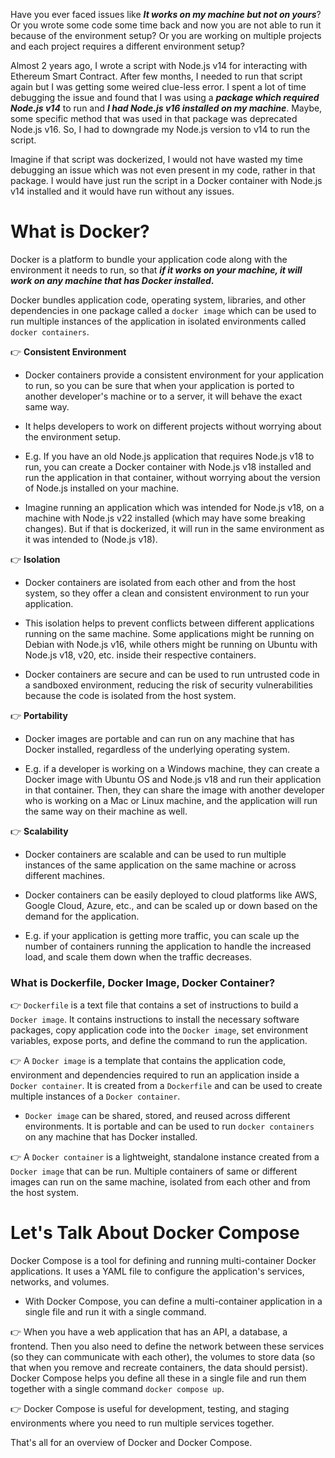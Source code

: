 Have you ever faced issues like **_It works on my machine but not on yours_**? Or you wrote some code some time back and now you are not able to run it because of the environment setup? Or you are working on multiple projects and each project requires a different environment setup?

Almost 2 years ago, I wrote a script with Node.js v14 for interacting with Ethereum Smart Contract. After few months, I needed to run that script again but I was getting some weired clue-less error. I spent a lot of time debugging the issue and found that I was using a **_package which required Node.js v14_** to run and **_I had Node.js v16 installed on my machine_**. Maybe, some specific method that was used in that package was deprecated Node.js v16. So, I had to downgrade my Node.js version to v14 to run the script.

Imagine if that script was dockerized, I would not have wasted my time debugging an issue which was not even present in my code, rather in that package. I would have just run the script in a Docker container with Node.js v14 installed and it would have run without any issues.

# What is Docker?

Docker is a platform to bundle your application code along with the environment it needs to run, so that **_if it works on your machine, it will work on any machine that has Docker installed_.**

Docker bundles application code, operating system, libraries, and other dependencies in one package called a `docker image` which can be used to run multiple instances of the application in isolated environments called `docker containers`.

👉 **Consistent Environment**

- Docker containers provide a consistent environment for your application to run, so you can be sure that when your application is ported to another developer's machine or to a server, it will behave the exact same way.

- It helps developers to work on different projects without worrying about the environment setup.

- E.g. If you have an old Node.js application that requires Node.js v18 to run, you can create a Docker container with Node.js v18 installed and run the application in that container, without worrying about the version of Node.js installed on your machine.

- Imagine running an application which was intended for Node.js v18, on a machine with Node.js v22 installed (which may have some breaking changes). But if that is dockerized, it will run in the same environment as it was intended to (Node.js v18).

👉 **Isolation**

- Docker containers are isolated from each other and from the host system, so they offer a clean and consistent environment to run your application.

- This isolation helps to prevent conflicts between different applications running on the same machine. Some applications might be running on Debian with Node.js v16, while others might be running on Ubuntu with Node.js v18, v20, etc. inside their respective containers.

- Docker containers are secure and can be used to run untrusted code in a sandboxed environment, reducing the risk of security vulnerabilities because the code is isolated from the host system.

👉 **Portability**

- Docker images are portable and can run on any machine that has Docker installed, regardless of the underlying operating system.

- E.g. if a developer is working on a Windows machine, they can create a Docker image with Ubuntu OS and Node.js v18 and run their application in that container. Then, they can share the image with another developer who is working on a Mac or Linux machine, and the application will run the same way on their machine as well.

👉 **Scalability**

- Docker containers are scalable and can be used to run multiple instances of the same application on the same machine or across different machines.

- Docker containers can be easily deployed to cloud platforms like AWS, Google Cloud, Azure, etc., and can be scaled up or down based on the demand for the application.

- E.g. if your application is getting more traffic, you can scale up the number of containers running the application to handle the increased load, and scale them down when the traffic decreases.

### What is Dockerfile, Docker Image, Docker Container?

👉 `Dockerfile` is a text file that contains a set of instructions to build a `Docker image`. It contains instructions to install the necessary software packages, copy application code into the `Docker image`, set environment variables, expose ports, and define the command to run the application.

👉 A `Docker image` is a template that contains the application code, environment and dependencies required to run an application inside a `Docker container`. It is created from a `Dockerfile` and can be used to create multiple instances of a `Docker container`.

- `Docker image` can be shared, stored, and reused across different environments. It is portable and can be used to run `docker containers` on any machine that has Docker installed.

👉 A `Docker container` is a lightweight, standalone instance created from a `Docker image` that can be run. Multiple containers of same or different images can run on the same machine, isolated from each other and from the host system.

# Let's Talk About Docker Compose

Docker Compose is a tool for defining and running multi-container Docker applications. It uses a YAML file to configure the application's services, networks, and volumes.

- With Docker Compose, you can define a multi-container application in a single file and run it with a single command.

👉 When you have a web application that has an API, a database, a frontend. Then you also need to define the network between these services (so they can communicate with each other), the volumes to store data (so that when you remove and recreate containers, the data should persist). Docker Compose helps you define all these in a single file and run them together with a single command `docker compose up`.

👉 Docker Compose is useful for development, testing, and staging environments where you need to run multiple services together.

That's all for an overview of Docker and Docker Compose.
